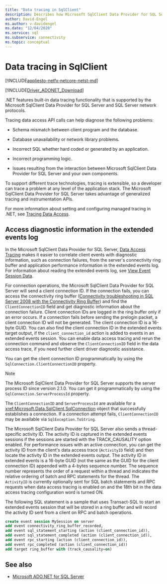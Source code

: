 ```yaml
---
title: "Data tracing in SqlClient"
description: Describes how Microsoft SqlClient Data Provider for SQL Server provides built-in data tracing functionality.
author: David-Engel
ms.author: v-davidengel
ms.date: "12/04/2020"
ms.service: sql
ms.subservice: connectivity
ms.topic: conceptual
---
```

# Data tracing in SqlClient

[!INCLUDE[appliesto-netfx-netcore-netst-md](../../includes/appliesto-netfx-netcore-netst-md.md)]

[!INCLUDE[Driver_ADONET_Download](../../includes/driver_adonet_download.md)]

.NET features built-in data tracing functionality that is supported by the Microsoft SqlClient Data Provider for SQL Server and SQL Server network protocols.

Tracing data access API calls can help diagnose the following problems:

- Schema mismatch between client program and the database.

- Database unavailability or network library problems.

- Incorrect SQL whether hard coded or generated by an application.

- Incorrect programming logic.

- Issues resulting from the interaction between Microsoft SqlClient Data Provider for SQL Server and your own components.

To support different trace technologies, tracing is extensible, so a developer can trace a problem at any level of the application stack. The Microsoft SqlClient Data Provider for SQL Server takes advantage of generalized tracing and instrumentation APIs.

For more information about setting and configuring managed tracing in .NET, see [Tracing Data Access](/previous-versions/sql/sql-server-2012/hh880086(v=msdn.10)).

## Access diagnostic information in the extended events log

In the Microsoft SqlClient Data Provider for SQL Server, [Data Access Tracing](/previous-versions/sql/sql-server-2012/hh880086(v=msdn.10)) makes it easier to correlate client events with diagnostic information, such as connection failures, from the server's connectivity ring buffer and application performance information in the extended events log. For information about reading the extended events log, see [View Event Session Data](/previous-versions/sql/sql-server-2012/hh710068(v=sql.110)).

For connection operations, the Microsoft SqlClient Data Provider for SQL Server will send a client connection ID. If the connection fails, you can access the connectivity ring buffer ([Connectivity troubleshooting in SQL Server 2008 with the Connectivity Ring Buffer](/archive/blogs/sql_protocols/connectivity-troubleshooting-in-sql-server-2008-with-the-connectivity-ring-buffer)) and find the `ClientConnectionID` field and get diagnostic information about the connection failure. Client connection IDs are logged in the ring buffer only if an error occurs. If a connection fails before sending the prelogin packet, a client connection ID will not be generated. The client connection ID is a 16-byte GUID. You can also find the client connection ID in the extended events target output, if the `client_connection_id` action is added to events in an extended events session. You can enable data access tracing and rerun the connection command and observe the `ClientConnectionID` field in the data access trace, if you need further client driver diagnostic assistance.

You can get the client connection ID programmatically by using the `SqlConnection.ClientConnectionID` property.

> [!NOTE]
> The Microsoft SqlClient Data Provider for SQL Server supports the server process ID since version 2.1.0. You can get it programmatically by using the `SqlConnection.ServerProcessId` property.

The `ClientConnectionID` and `ServerProcessId` are available for a <xref:Microsoft.Data.SqlClient.SqlConnection> object that successfully establishes a connection. If a connection attempt fails, `ClientConnectionID` may be available via `SqlException.ToString`.

The Microsoft SqlClient Data Provider for SQL Server also sends a thread-specific activity ID. The activity ID is captured in the extended events sessions if the sessions are started with the TRACK_CAUSALITY option enabled. For performance issues with an active connection, you can get the activity ID from the client's data access trace (`ActivityID` field) and then locate the activity ID in the extended events output. The activity ID in extended events is a 16-byte GUID (not the same as the GUID for the client connection ID) appended with a 4-bytes sequence number. The sequence number represents the order of a request within a thread and indicates the relative ordering of batch and RPC statements for the thread. The `ActivityID` is currently optionally sent for SQL batch statements and RPC requests when data access tracing is enabled on and the 18th bit in the data access tracing configuration word is turned ON.

The following SQL statement is a sample that uses Transact-SQL to start an extended events session that will be stored in a ring buffer and will record the activity ID sent from a client on RPC and batch operations.

```sql
create event session MySession on server
add event connectivity_ring_buffer_recorded,
add event sql_statement_starting (action (client_connection_id)),
add event sql_statement_completed (action (client_connection_id)),
add event rpc_starting (action (client_connection_id)),
add event rpc_completed (action (client_connection_id))
add target ring_buffer with (track_causality=on)
```

## See also
- [Microsoft ADO.NET for SQL Server](microsoft-ado-net-sql-server.md)

